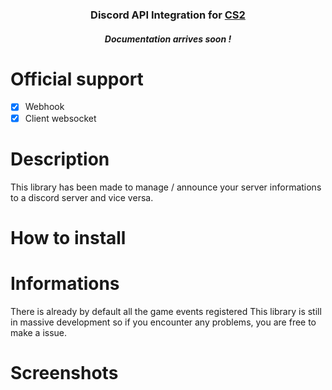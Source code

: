 <h3 align="center">Discord API Integration for <a href="https://asset.party/mbk/discord_api">CS2</a></h3>
<h5 align="center">Documentation arrives soon !</h5>


<h1>Official support</h1>

- [x] Webhook
- [x] Client websocket

<h1>Description</h1>
This library has been made to manage / announce your server informations to a discord server and vice versa.

<h1>How to install</h1>

<h1>Informations</h1>
There is already by default all the game events registered
This library is still in massive development so if you encounter any problems, you are free to make a issue.

<h1>Screenshots</h1>
